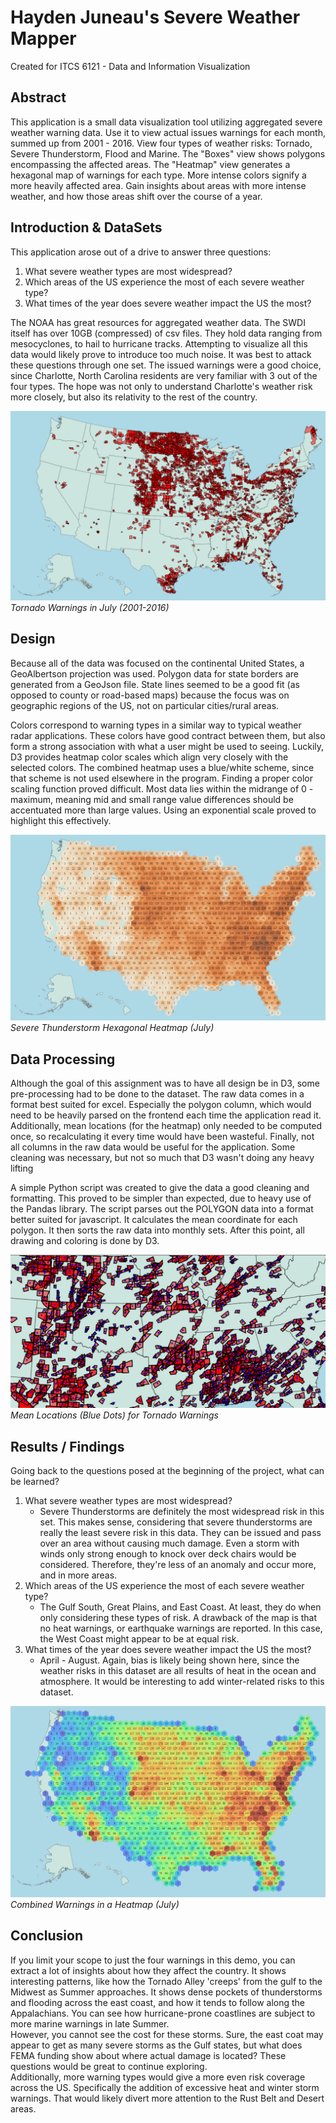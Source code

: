 # Hayden Juneau's Severe Weather Mapper
Created for ITCS 6121 - Data and Information Visualization

## Abstract
This application is a small data visualization tool utilizing aggregated severe weather warning data. Use it to view actual issues warnings for each month, summed up from 2001 - 2016. View four types of weather risks: Tornado, Severe Thunderstorm, Flood and Marine. The "Boxes" view shows polygons encompassing the affected areas. The "Heatmap" view generates a hexagonal map of warnings for each type. More intense colors signify a more heavily affected area. Gain insights about areas with more intense weather, and how those areas shift over the course of a year.

## Introduction & DataSets
This application arose out of a drive to answer three questions:
1. What severe weather types are most widespread?
1. Which areas of the US experience the most of each severe weather type?
1. What times of the year does severe weather impact the US the most?

The NOAA has great resources for aggregated weather data. The SWDI itself has over 10GB (compressed) of csv files. They hold data ranging from mesocyclones, to hail to hurricane tracks. Attempting to visualize all this data would likely prove to introduce too much noise. It was best to attack these questions through one set. The issued warnings were a good choice, since Charlotte, North Carolina residents are very familiar with 3 out of the four types. The hope was not only to understand Charlotte's weather risk more closely, but also its relativity to the rest of the country.

![Tornado Warnings in July](/images/tornado-boxes-july.png)<br>
*Tornado Warnings in July (2001-2016)*

## Design
Because all of the data was focused on the continental United States, a GeoAlbertson projection was used. Polygon data for state borders are generated from a GeoJson file. State lines seemed to be a good fit (as opposed to county or road-based maps) because the focus was on geographic regions of the US, not on particular cities/rural areas.<br>

Colors correspond to warning types in a similar way to typical weather radar applications. These colors have good contract between them, but also form a strong association with what a user might be used to seeing. Luckily, D3 provides heatmap color scales which align very closely with the selected colors. The combined heatmap uses a blue/white scheme, since that scheme is not used elsewhere in the program. Finding a proper color scaling function proved difficult. Most data lies within the midrange of 0 - maximum, meaning mid and small range value differences should be accentuated more than large values. Using an exponential scale proved to highlight this effectively.

![Severe Thunderstorm Heatmap in July](/images/severe-thunderstorm-heatmap-july.png)<br>
*Severe Thunderstorm Hexagonal Heatmap (July)*

## Data Processing
Although the goal of this assignment was to have all design be in D3, some pre-processing had to be done to the dataset. The raw data comes in a format best suited for excel. Especially the polygon column, which would need to be heavily parsed on the frontend each time the application read it. Additionally, mean locations (for the heatmap) only needed to be computed once, so recalculating it every time would have been wasteful. Finally, not all columns in the raw data would be useful for the application. Some cleaning was necessary, but not so much that D3 wasn't doing any heavy lifting<br>

A simple Python script was created to give the data a good cleaning and formatting. This proved to be simpler than expected, due to heavy use of the Pandas library. The script parses out the POLYGON data into a format better suited for javascript. It calculates the mean coordinate for each polygon. It then sorts the raw data into monthly sets. After this point, all drawing and coloring is done by D3.

![Mean Locations in Tornado Warning Boxes](/images/tornado-centers.png)<br>
*Mean Locations (Blue Dots) for Tornado Warnings*

## Results / Findings
Going back to the questions posed at the beginning of the project, what can be learned?
1. What severe weather types are most widespread?
    - Severe Thunderstorms are definitely the most widespread risk in this set. This makes sense, considering that severe thunderstorms are really the least severe risk in this data. They can be issued and pass over an area without causing much damage. Even a storm with winds only strong enough to knock over deck chairs would be considered. Therefore, they're less of an anomaly and occur more, and in more areas.
1. Which areas of the US experience the most of each severe weather type?
    - The Gulf South, Great Plains, and East Coast. At least, they do when only considering these types of risk. A drawback of the map is that no heat warnings, or earthquake warnings are reported. In this case, the West Coast might appear to be at equal risk.
1. What times of the year does severe weather impact the US the most?
    - April - August. Again, bias is likely being shown here, since the weather risks in this dataset are all results of heat in the ocean and atmosphere. It would be interesting to add winter-related risks to this dataset.

![Combined Warning Heamap for July](/images/combined-heatmap-july.png)<br>
*Combined Warnings in a Heatmap (July)*

## Conclusion
If you limit your scope to just the four warnings in this demo, you can extract a lot of insights about how they affect the country. It shows interesting patterns, like how the Tornado Alley 'creeps' from the gulf to the Midwest as Summer approaches. It shows dense pockets of thunderstorms and flooding across the east coast, and how it tends to follow along the Appalachians. You can see how hurricane-prone coastlines are subject to more marine warnings in late Summer.<br>
However, you cannot see the cost for these storms. Sure, the east coat may appear to get as many severe storms as the Gulf states, but what does FEMA funding show about where actual damage is located? These questions would be great to continue exploring.<br>
Additionally, more warning types would give a more even risk coverage across the US. Specifically the addition of excessive heat and winter storm warnings. That would likely divert more attention to the Rust Belt and Desert areas.
